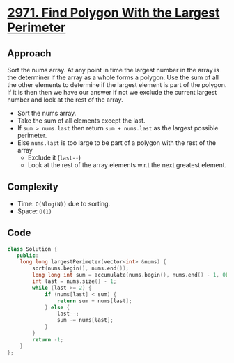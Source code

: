 # [2971. Find Polygon With the Largest Perimeter](https://leetcode.com/problems/find-polygon-with-the-largest-perimeter/description/)

## Approach

Sort the nums array. At any point in time the largest number in the array is the determiner if the array as a whole forms a polygon. Use the sum of all the other elements to determine if the largest element is part of the polygon. If it is then then we have our answer if not we exclude the current largest number and look at the rest of the array.

- Sort the nums array.
- Take the sum of all elements except the last.
- If `sum > nums.last` then return `sum + nums.last` as the largest possible perimeter.
- Else `nums.last` is too large to be part of a polygon with the rest of the array
  - Exclude it (`last--`)
  - Look at the rest of the array elements w.r.t the next greatest element.

## Complexity

- Time: `O(Nlog(N))` due to sorting.
- Space: `O(1)`

## Code

```cpp
class Solution {
   public:
    long long largestPerimeter(vector<int> &nums) {
        sort(nums.begin(), nums.end());
        long long int sum = accumulate(nums.begin(), nums.end() - 1, 0LL);
        int last = nums.size() - 1;
        while (last >= 2) {
            if (nums[last] < sum) {
                return sum + nums[last];
            } else {
                last--;
                sum -= nums[last];
            }
        }
        return -1;
    }
};
```
